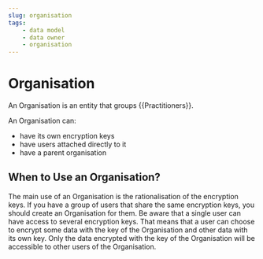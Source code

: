 ```yaml
---
slug: organisation
tags:
    - data model
    - data owner
    - organisation
---
```

# Organisation

An Organisation is an entity that groups {{Practitioners}}.

An Organisation can:
- have its own encryption keys
- have users attached directly to it
- have a parent organisation

## When to Use an Organisation?

The main use of an Organisation is the rationalisation of the encryption keys. 
If you have a group of users that share the same encryption keys, you should create an Organisation for them.
Be aware that a single user can have access to several encryption keys. That means that a user can choose to encrypt some data with the key of the Organisation and other data with its own key.
Only the data encrypted with the key of the Organisation will be accessible to other users of the Organisation.
